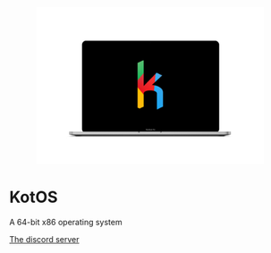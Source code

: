 <p align="center">
	<img src="/Meta/Images/Logo/371D3AB5-4CFA-46D3-9C26-DC4081C0F03A.png?raw=true" width="406px" height="281px" /> 
</p>

# KotOS
A 64-bit x86 operating system

<a href="https://discord.gg/XJzhM7uKkz">The discord server</a>

